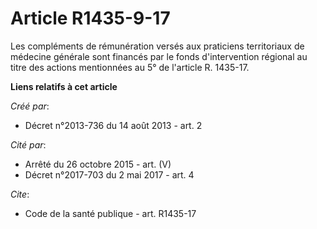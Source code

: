 # Article R1435-9-17

Les compléments de rémunération versés aux praticiens territoriaux de médecine générale sont financés par le fonds
d'intervention régional au titre des actions mentionnées au 5° de l'article R. 1435-17.

**Liens relatifs à cet article**

_Créé par_:

  - Décret n°2013-736 du 14 août 2013 - art. 2

_Cité par_:

  - Arrêté du 26 octobre 2015 - art. (V)
  - Décret n°2017-703 du 2 mai 2017 - art. 4

_Cite_:

  - Code de la santé publique - art. R1435-17
